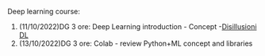Deep learning course:

1. (11/10/2022)DG 3 ore:  Deep Learning introduction - Concept -[Disillusioni DL](material/Disillusione_DL.pdf) 
2. (13/10/2022)DG 3 ore:  Colab - review  Python+ML concept and libraries
